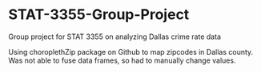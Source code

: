 # STAT-3355-Group-Project
Group project for STAT 3355 on analyzing Dallas crime rate data

Using choroplethZip package on Github to map zipcodes in Dallas county.
Was not able to fuse data frames, so had to manually change values.